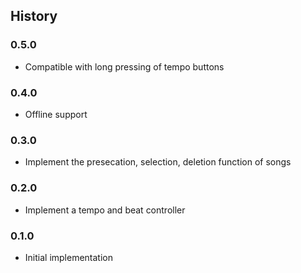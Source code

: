 ## History

### 0.5.0

- Compatible with long pressing of tempo buttons

### 0.4.0

- Offline support

### 0.3.0

- Implement the presecation, selection, deletion function of songs

### 0.2.0

- Implement a tempo and beat controller

### 0.1.0

- Initial implementation
